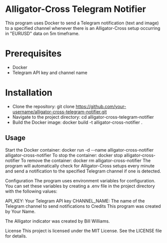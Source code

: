# Alligator-Cross Telegram Notifier
This program uses Docker to send a Telegram notification (text and image) to a specified channel whenever there is an Alligator-Cross setup occurring in "EURUSD" data on 5m timeframe.

# Prerequisites
* Docker
* Telegram API key and channel name
# Installation
* Clone the repository: git clone https://github.com/your-username/alligator-cross-telegram-notifier.git
* Navigate to the project directory: cd alligator-cross-telegram-notifier
* Build the Docker image: docker build -t alligator-cross-notifier .
## Usage
Start the Docker container: docker run -d --name alligator-cross-notifier alligator-cross-notifier
To stop the container: docker stop alligator-cross-notifier
To remove the container: docker rm alligator-cross-notifier
The program will automatically check for Alligator-Cross setups every minute and send a notification to the specified Telegram channel if one is detected.

Configuration
The program uses environment variables for configuration. You can set these variables by creating a .env file in the project directory with the following values:

API_KEY: Your Telegram API key
CHANNEL_NAME: The name of the Telegram channel to send notifications to
Credits
This program was created by Your Name.

The Alligator indicator was created by Bill Williams.

License
This project is licensed under the MIT License. See the LICENSE file for details.



